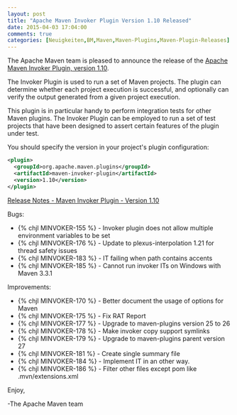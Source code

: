 ```yaml
---
layout: post
title: "Apache Maven Invoker Plugin Version 1.10 Released"
date: 2015-04-03 17:04:00
comments: true
categories: [Neuigkeiten,BM,Maven,Maven-Plugins,Maven-Plugin-Releases]
---
```

The Apache Maven team is pleased to announce the release of the 
[Apache Maven Invoker Plugin, version 1.10](http://maven.apache.org/plugins/maven-invoker-plugin/).

The Invoker Plugin is used to run a set of Maven projects. The plugin can
determine whether each project execution is successful, and optionally can
verify the output generated from a given project execution.

This plugin is in particular handy to perform integration tests for other Maven
plugins. The Invoker Plugin can be employed to run a set of test projects that
have been designed to assert certain features of the plugin under test.

You should specify the version in your project's plugin configuration:

``` xml
<plugin>
  <groupId>org.apache.maven.plugins</groupId>
  <artifactId>maven-invoker-plugin</artifactId>
  <version>1.10</version>
</plugin>
```
<!-- more -->

[Release Notes - Maven Invoker Plugin - Version 1.10](http://jira.codehaus.org/secure/ReleaseNote.jspa?projectId=11441&version=20479)

Bugs:

 * {% chjl MINVOKER-155 %} - Invoker plugin does not allow multiple environment variables to be set
 * {% chjl MINVOKER-176 %} - Update to plexus-interpolation 1.21 for thread safety issues
 * {% chjl MINVOKER-183 %} - IT failing when path contains accents
 * {% chjl MINVOKER-185 %} - Cannot run invoker ITs on Windows with Maven 3.3.1

Improvements:

 * {% chjl MINVOKER-170 %} - Better document the usage of options for Maven
 * {% chjl MINVOKER-175 %} - Fix RAT Report
 * {% chjl MINVOKER-177 %} - Upgrade to maven-plugins version 25 to 26
 * {% chjl MINVOKER-178 %} - Make invoker copy support symlinks
 * {% chjl MINVOKER-179 %} - Upgrade to maven-plugins parent version 27
 * {% chjl MINVOKER-181 %} - Create single summary file
 * {% chjl MINVOKER-184 %} - Implement IT in an other way.
 * {% chjl MINVOKER-186 %} - Filter other files except pom like .mvn/extensions.xml

Enjoy,

-The Apache Maven team
